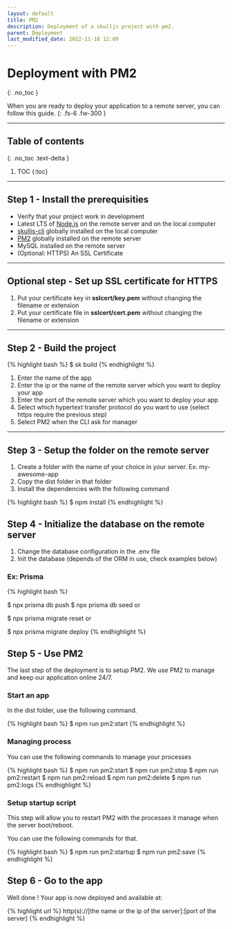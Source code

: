 ```yaml
---
layout: default
title: PM2
description: Deployment of a skulljs project with pm2.
parent: Deployment
last_modified_date: 2022-11-18 12:09
---
```


# Deployment with PM2
{: .no_toc }

When you are ready to deploy your application to a remote server, you can follow this guide.
{: .fs-6 .fw-300 }

---

## Table of contents
{: .no_toc  .text-delta }

1. TOC
{:toc}

---

## Step 1 - Install the prerequisities

- Verify that your project work in development
- Latest LTS of [Node.js](https://nodejs.org/en/) on the remote server and on the local computer
- [skulljs-cli](https://www.npmjs.com/package/@skulljs/cli) globally installed on the local computer
- [PM2](https://pm2.keymetrics.io/docs/usage/pm2-doc-single-page/) globally installed on the remote server
- MySQL installed on the remote server
- (Optional: HTTPS) An SSL Certificate

---

## Optional step - Set up SSL certificate for HTTPS

1. Put your certificate key in **sslcert/key.pem** without changing the filename or extension
1. Put your certificate file in **sslcert/cert.pem** without changing the filename or extension

---

## Step 2 - Build the project

{% highlight bash %}
$ sk build
{% endhighlight %}

1. Enter the name of the app
1. Enter the ip or the name of the remote server which you want to deploy your app
1. Enter the port of the remote server which you want to deploy your app
1. Select which hypertext transfer protocol do you want to use (select https require the previous step)
1. Select PM2 when the CLI ask for manager

---

## Step 3 - Setup the folder on the remote server

1. Create a folder with the name of your choice in your server. Ex: my-awesome-app
1. Copy the dist folder in that folder
1. Install the dependencies with the following command

{% highlight bash %}
$ npm install
{% endhighlight %}

## Step 4 - Initialize the database on the remote server

1. Change the database configuration in the .env file
1. Init the database (depends of the ORM in use, check examples below)

### Ex: Prisma

{% highlight bash %}
<!-- Classic -->
$ npx prisma db push
$ npx prisma db seed
or
<!-- With migration -->
$ npx prisma migrate reset
or
<!-- Only migrate change -->
$ npx prisma migrate deploy
{% endhighlight %}

## Step 5 - Use PM2

The last step of the deployment is to setup PM2. We use PM2 to manage and keep our application online 24/7.

### Start an app

In the dist folder, use the following command.

{% highlight bash %}
$ npm run pm2:start
{% endhighlight %}

### Managing process

You can use the following commands to manage your processes

{% highlight bash %}
$ npm run pm2:start
$ npm run pm2:stop
$ npm run pm2:restart
$ npm run pm2:reload
$ npm run pm2:delete
$ npm run pm2:logs
{% endhighlight %}

### Setup startup script

This step will allow you to restart PM2 with the processes it manage when the server boot/reboot.

You can use the following commands for that.

{% highlight bash %}
$ npm run pm2:startup
$ npm run pm2:save
{% endhighlight %}

## Step 6 - Go to the app

Well done ! Your app is now deployed and available at:

{% highlight url %}
http(s)://[the name or the ip of the server]:[port of the server]
{% endhighlight %}
